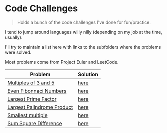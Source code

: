 # Code Challenges

> Holds a bunch of the code challenges I've done for fun/practice.

I tend to jump around languages willy nilly (depending on my job at the time, usually).

I'll try to maintain a list here with links to the subfolders where the problems were solved.

Most problems come from Project Euler and LeetCode.

| Problem                                                          | Solution                                                              |
|------------------------------------------------------------------|-----------------------------------------------------------------------|
| [Multiples of 3 and 5](https://projecteuler.net/problem=1)       | [here](./python/project-euler/multiples-of-3-and-5/solution.py)       |
| [Even Fibonnaci Numbers](https://projecteuler.net/problem=2)     | [here](./python/project-euler/even-fibonacci/solution.py)             |
| [Largest Prime Factor](https://projecteuler.net/problem=3)       | [here](./python/project-euler/largest-prime-factor/solution.py)       |
| [Largest Palindrome Product](https://projecteuler.net/problem=3) | [here](./python/project-euler/largest-palindrome-product/solution.py) |
| [Smallest multiple](https://projecteuler.net/problem=4)          | [here](./python/project-euler/smallest-multiple/solution.py)          |
| [Sum Square Difference](https://projecteuler.net/problem=5)      | [here](./python/project-euler/sum-square-difference/solution.py)      |